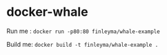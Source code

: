 # docker-whale

Run me : `docker run -p80:80 finleyma/whale-example`

Build me: `docker build -t finleyma/whale-example .`
